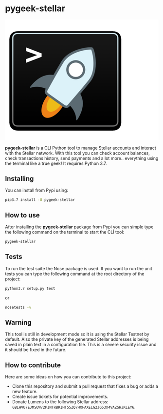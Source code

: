 # pygeek-stellar

![pygeek-stellar-logo](resources/pygeek-stellar-logo.png)

**pygeek-stellar** is a CLI Python tool to manage Stellar accounts and interact with the Stellar network. With this tool you can check account balances, check transactions history, send payments and a lot more.. everything using the terminal like a true geek! It requires Python 3.7.


## Installing

You can install from Pypi using: 

```bash
pip3.7 install -U pygeek-stellar
```

## How to use

After installing the **pygeek-stellar** package from Pypi you can simple type the following command on the terminal to start the CLI tool:

```bash
pygeek-stellar
```

## Tests


To run the test suite the Nose package is used. If you want to run the unit tests you can type the following command at the root directory of the project:   

```bash
python3.7 setup.py test
```

or

```bash
nosetests -v
```

## Warning

This tool is still in development mode so it is using the Stellar Testnet by default.
Also the private key of the generated Stellar addresses is being saved in plain text in a configuration file. This is a severe security issue and it should be fixed in the future.

## How to contribute
Here are some ideas on how you can contribute to this project:

- Clone this repository and submit a pull request that fixes a bug or adds a new feature.
- Create issue tickets for potential improvements.
- Donate Lumens to the following Stellar address: `GBLHVU7EJMSUW72PINTRBRIHT55ZQ7HXFAXELG2JG53X4VAZSHZKLEY6`.

